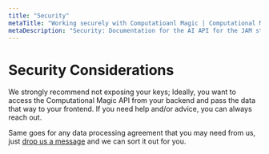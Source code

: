 ```yaml
---
title: "Security"
metaTitle: "Working securely with Computatioanl Magic | Computational Magic: Documentation | Neuralfinity"
metaDescription: "Security: Documentation for the AI API for the JAM stack age"
---
```


# Security Considerations 

We strongly recommend not exposing your keys; Ideally, you want to access the Computational Magic API from your backend and pass the data that way to your frontend. If you need help and/or advice, you can always reach out. 

Same goes for any data processing agreement that you may need from us, just [drop us a message](https://www.neuralfinity.com/#contact) and we can sort it out for you. 